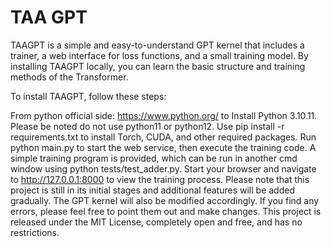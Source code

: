 # TAA GPT
TAAGPT is a simple and easy-to-understand GPT kernel that includes a trainer, a web interface for loss functions, and a small training model. By installing TAAGPT locally, you can learn the basic structure and training methods of the Transformer.

To install TAAGPT, follow these steps:

From python official side: https://www.python.org/ to Install Python 3.10.11. Please be noted do not use python11 or python12.
Use pip install -r requirements.txt to install Torch, CUDA, and other required packages.
Run python main.py to start the web service, then execute the training code. A simple training program is provided, which can be run in another cmd window using python tests/test_adder.py.
Start your browser and navigate to http://127.0.0.1:8000 to view the training process.
Please note that this project is still in its initial stages and additional features will be added gradually. The GPT kernel will also be modified accordingly. If you find any errors, please feel free to point them out and make changes. This project is released under the MIT License, completely open and free, and has no restrictions.
